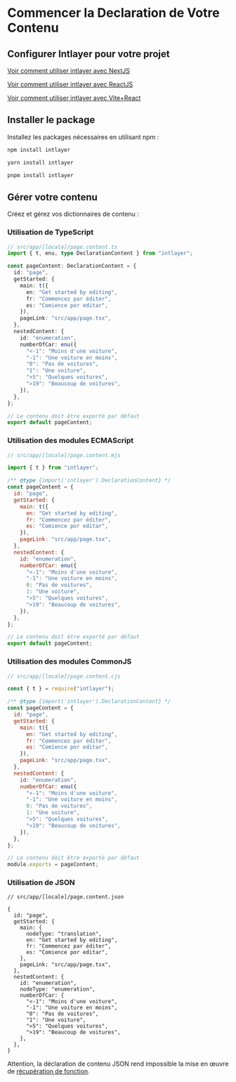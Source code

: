 # Commencer la Declaration de Votre Contenu

## Configurer Intlayer pour votre projet

[Voir comment utiliser intlayer avec NextJS](https://github.com/aymericzip/intlayer/blob/main/docs/docs/intlayer_with_nextjs_en.md)

[Voir comment utiliser intlayer avec ReactJS](https://github.com/aymericzip/intlayer/blob/main/docs/docs/intlayer_with_create_react_app_en.md)

[Voir comment utiliser intlayer avec Vite+React](https://github.com/aymericzip/intlayer/blob/main/docs/docs/intlayer_with_vite+react_en.md)

## Installer le package

Installez les packages nécessaires en utilisant npm :

```bash
npm install intlayer
```

```bash
yarn install intlayer
```

```bash
pnpm install intlayer
```

## Gérer votre contenu

Créez et gérez vos dictionnaires de contenu :

### Utilisation de TypeScript

```typescript
// src/app/[locale]/page.content.ts
import { t, enu, type DeclarationContent } from "intlayer";

const pageContent: DeclarationContent = {
  id: "page",
  getStarted: {
    main: t({
      en: "Get started by editing",
      fr: "Commencez par éditer",
      es: "Comience por editar",
    }),
    pageLink: "src/app/page.tsx",
  },
  nestedContent: {
    id: "enumeration",
    numberOfCar: enu({
      "<-1": "Moins d'une voiture",
      "-1": "Une voiture en moins",
      "0": "Pas de voitures",
      "1": "Une voiture",
      ">5": "Quelques voitures",
      ">19": "Beaucoup de voitures",
    }),
  },
};

// Le contenu doit être exporté par défaut
export default pageContent;
```

### Utilisation des modules ECMAScript

```javascript
// src/app/[locale]/page.content.mjs

import { t } from "intlayer";

/** @type {import('intlayer').DeclarationContent} */
const pageContent = {
  id: "page",
  getStarted: {
    main: t({
      en: "Get started by editing",
      fr: "Commencez par éditer",
      es: "Comience por editar",
    }),
    pageLink: "src/app/page.tsx",
  },
  nestedContent: {
    id: "enumeration",
    numberOfCar: enu({
      "<-1": "Moins d'une voiture",
      "-1": "Une voiture en moins",
      0: "Pas de voitures",
      1: "Une voiture",
      ">5": "Quelques voitures",
      ">19": "Beaucoup de voitures",
    }),
  },
};

// Le contenu doit être exporté par défaut
export default pageContent;
```

### Utilisation des modules CommonJS

```javascript
// src/app/[locale]/page.content.cjs

const { t } = require("intlayer");

/** @type {import('intlayer').DeclarationContent} */
const pageContent = {
  id: "page",
  getStarted: {
    main: t({
      en: "Get started by editing",
      fr: "Commencez par éditer",
      es: "Comience por editar",
    }),
    pageLink: "src/app/page.tsx",
  },
  nestedContent: {
    id: "enumeration",
    numberOfCar: enu({
      "<-1": "Moins d'une voiture",
      "-1": "Une voiture en moins",
      0: "Pas de voitures",
      1: "Une voiture",
      ">5": "Quelques voitures",
      ">19": "Beaucoup de voitures",
    }),
  },
};

// Le contenu doit être exporté par défaut
module.exports = pageContent;
```

### Utilisation de JSON

```json5
// src/app/[locale]/page.content.json

{
  id: "page",
  getStarted: {
    main: {
      nodeType: "translation",
      en: "Get started by editing",
      fr: "Commencez par éditer",
      es: "Comience por editar",
    },
    pageLink: "src/app/page.tsx",
  },
  nestedContent: {
    id: "enumeration",
    nodeType: "enumeration",
    numberOfCar: {
      "<-1": "Moins d'une voiture",
      "-1": "Une voiture en moins",
      "0": "Pas de voitures",
      "1": "Une voiture",
      ">5": "Quelques voitures",
      ">19": "Beaucoup de voitures",
    },
  },
}
```

Attention, la déclaration de contenu JSON rend impossible la mise en œuvre de [récupération de fonction](https://github.com/aymericzip/intlayer/blob/main/docs/docs/content_declaration/function_fetching.md).
